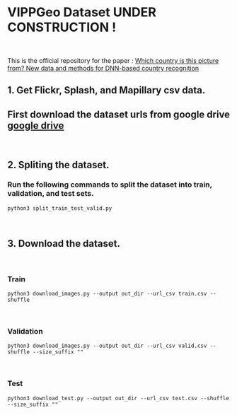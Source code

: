 # VIPPGeo Dataset UNDER CONSTRUCTION !
&nbsp;

This is the official repository for the paper : 
[Which country is this picture from? New data and methods for DNN-based country recognition](https://arxiv.org/pdf/2209.02429.pdf) 

## 1. Get Flickr, Splash, and Mapillary csv data. 

## First download the dataset urls from google drive  [google drive](https://drive.google.com/drive/folders/1CXVdpfFpolQah4PsfGXrhgoWtOtFEC__?usp=sharing)

&nbsp;

## 2. Spliting the dataset.

### Run the following commands to split the dataset into train, validation, and test sets.
    python3 split_train_test_valid.py

&nbsp;
## 3. Download the dataset.
&nbsp;
### Train 
    python3 download_images.py --output out_dir --url_csv train.csv --shuffle
&nbsp;
### Validation
    python3 download_images.py --output out_dir --url_csv valid.csv --shuffle --size_suffix "" 
&nbsp;
### Test 
    python3 download_test.py --output out_dir --url_csv test.csv --shuffle --size_suffix ""
